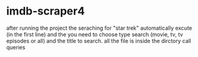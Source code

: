 # imdb-scraper4
after running the project the seraching for "star trek" automatically excute (in the first line) and the you need to choose type search (movie, tv, tv episodes or all)
and the title to search.
all the file is inside the dirctory call queries
